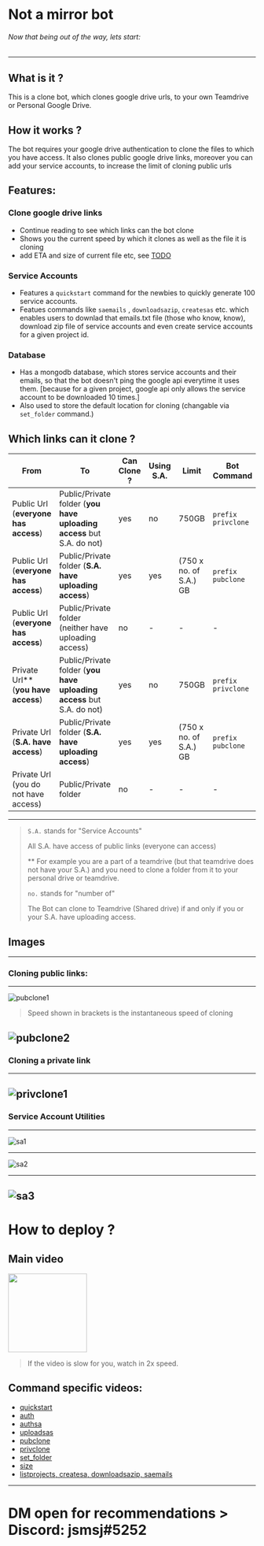 # Not a mirror bot
###### Now that being out of the way, lets start:
---
## What is it ?

This is a clone bot, which clones google drive urls, to your own Teamdrive or Personal Google Drive.

## How it works ?

The bot requires your google drive authentication to clone the files to which you have access. It also clones public google drive links, moreover you can add your service accounts, to increase the limit of cloning public urls

## Features:

### Clone google drive links
- Continue reading to see which links can the bot clone
- Shows you the current speed by which it clones as well as the file it is cloning
- add ETA and size of current file etc, see [TODO](TODO)

### Service Accounts
- Features a `quickstart` command for the newbies to quickly generate 100 service accounts.
- Featues commands like `saemails` , `downloadsazip`, `createsas` etc. which enables users to downlad that emails.txt file (those who know, know), download zip file of service accounts and even create service accounts for a given project id.

### Database
- Has a mongodb database, which stores service accounts and their emails, so that the bot doesn't ping the google api everytime it uses them. [because for a given project, google api only allows the service account to be downloaded 10 times.]
- Also used to store the default location for cloning (changable via `set_folder` command.)



## Which links can it clone ?

| From  | To  | Can Clone ?  | Using S.A. | Limit  | Bot Command |
| ------------ | ------------ | ------------ | ------------ | ------------ | ------------ |
| Public Url (**everyone has access**)  | Public/Private folder (**you have uploading access** but S.A. do not)  | yes  |no| 750GB  |`prefix privclone`|
|  Public Url (**everyone has access**) |  Public/Private folder (**S.A. have uploading access**) | yes  |yes| (750 x no. of S.A.) GB  |`prefix pubclone`|
|  Public Url (**everyone has access**) |  Public/Private folder (neither have uploading access) | no  |-| -  |-|
| Private Url** (**you have access**)  | Public/Private folder (**you have uploading access** but S.A. do not)  | yes  |no| 750GB  |`prefix privclone`|
|  Private Url (**S.A. have access**) |  Public/Private folder (**S.A. have uploading access**) |  yes |yes|  (750 x no. of S.A.) GB |`prefix pubclone`|
|  Private Url (you do not have access) |  Public/Private folder |  no |-|  - |-|
---

> `S.A.` stands for "Service Accounts"
> 
> All S.A. have access of public links (everyone can access)
> 
> ** For example you are a part of a teamdrive (but that teamdrive does not have your S.A.) and you need to clone a folder from it to your personal drive or teamdrive.
> 
> `no.` stands for "number of"
> 
> The Bot can clone to Teamdrive (Shared drive) if and only if you or your S.A. have uploading access.

## Images

---
### Cloning public links:
---
![pubclone1](images/pubclone.png)

> Speed shown in brackets is the instantaneous speed of cloning

![pubclone2](images/pubclone2.png)
---
### Cloning a private link
---
![privclone1](images/privclone.png)
---
### Service Account Utilities
---
![sa1](images/sa1.png)

---
![sa2](images/sa2.png)

---
![sa3](images/sa3.png)
---



# How to deploy ?

## Main video
<p><a href="https://www.youtube.com/watch?v=MfnP1M0BW7Y"> <img src="https://img.shields.io/badge/See%20Video-black?style=for-the-badge&logo=YouTube" width="160""/></a></p>

> If the video is slow for you, watch in 2x speed.

## Command specific videos:
- [quickstart](https://youtu.be/7PvR1MC_khI)
- [auth](https://youtu.be/fUKg5Ge2zl4)
- [authsa](https://youtu.be/rz59wScRrqE)
- [uploadsas](https://youtu.be/ofbelNADAtA)
- [pubclone](https://youtu.be/9dH121W0DZQ)
- [privclone](https://youtu.be/1eM3jXXJJtM)
- [set_folder](https://youtu.be/e1wqjROvc-I)
- [size](https://youtu.be/765uHC6Ybfk)
- [listprojects, createsa, downloadsazip, saemails](https://youtu.be/hWmX-a22uLA)

---

# DM open for recommendations > Discord: jsmsj#5252






